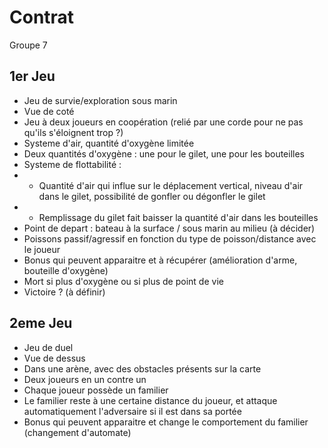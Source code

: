 # Contrat
Groupe 7

## 1er Jeu
- Jeu de survie/exploration sous marin 
- Vue de coté
- Jeu à deux joueurs en coopération (relié par une corde pour ne pas qu'ils s'éloignent trop ?)
- Systeme d'air, quantité d'oxygène limitée
- Deux quantités d'oxygène : une pour le gilet, une pour les bouteilles
- Systeme de flottabilité : 
- - Quantité d'air qui influe sur le déplacement vertical, niveau d'air dans le gilet, possibilité de gonfler ou dégonfler le gilet
-  - Remplissage du gilet fait baisser la quantité d'air dans les bouteilles
- Point de depart : bateau à la surface / sous marin au milieu (à décider)
- Poissons passif/agressif en fonction du type de poisson/distance avec le joueur
- Bonus qui peuvent apparaitre et à récupérer (amélioration d'arme, bouteille d'oxygène)
- Mort si plus d'oxygène ou si plus de point de vie
- Victoire ? (à définir)


## 2eme Jeu
- Jeu de duel
- Vue de dessus
- Dans une arène, avec des obstacles présents sur la carte
- Deux joueurs en un contre un
- Chaque joueur possède un familier
- Le familier reste à une certaine distance du joueur, et attaque automatiquement l'adversaire si il est dans sa portée
- Bonus qui peuvent apparaitre et change le comportement du familier (changement d'automate)


